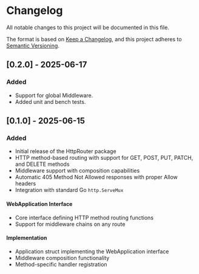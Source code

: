 # Changelog

All notable changes to this project will be documented in this file.

The format is based on [Keep a Changelog](https://keepachangelog.com/en/1.0.0/),
and this project adheres to [Semantic Versioning](https://semver.org/spec/v2.0.0.html).

## [0.2.0] - 2025-06-17
### Added
- Support for global Middleware.
- Added unit and bench tests.


## [0.1.0] - 2025-06-15

### Added
- Initial release of the HttpRouter package
- HTTP method-based routing with support for GET, POST, PUT, PATCH, and DELETE methods
- Middleware support with composition capabilities
- Automatic 405 Method Not Allowed responses with proper Allow headers
- Integration with standard Go `http.ServeMux`

#### WebApplication Interface
- Core interface defining HTTP method routing functions
- Support for middleware chains on any route

#### Implementation
- Application struct implementing the WebApplication interface
- Middleware composition functionality
- Method-specific handler registration
